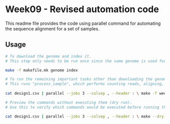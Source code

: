# Week09 - Revised automation code

This readme file provides the code using parallel command for automating the sequence alignment for a set of samples.

## Usage

```bash
# To download the genome and index it.
# This step only needs to be run once since the same genome is used for all samples.

make -f makefile.mk genome index

# To run the remaining important tasks other than downloading the genome and indexing, the below input is used.
# This runs "process_sample", which performs counting reads, aligning, BAM and BigWig file generation using parallel command to iterate over the samples present in the design.csv file.
 
cat design1.csv | parallel --jobs 3 --colsep , --header : \ make -f week9_trial2.mk process_sample SRR={SRR} SAMPLE={name} COVERAGE={coverage}

# Preview the commands without executing them (dry run).
# Use this to verify which commands would be executed before running the full pipeline.

cat design1.csv | parallel --jobs 3 --colsep , --header : \ make --dry-run -f week9_trial2.mk process_sample SRR={SRR} SAMPLE={name} COVERAGE={coverage}


```
